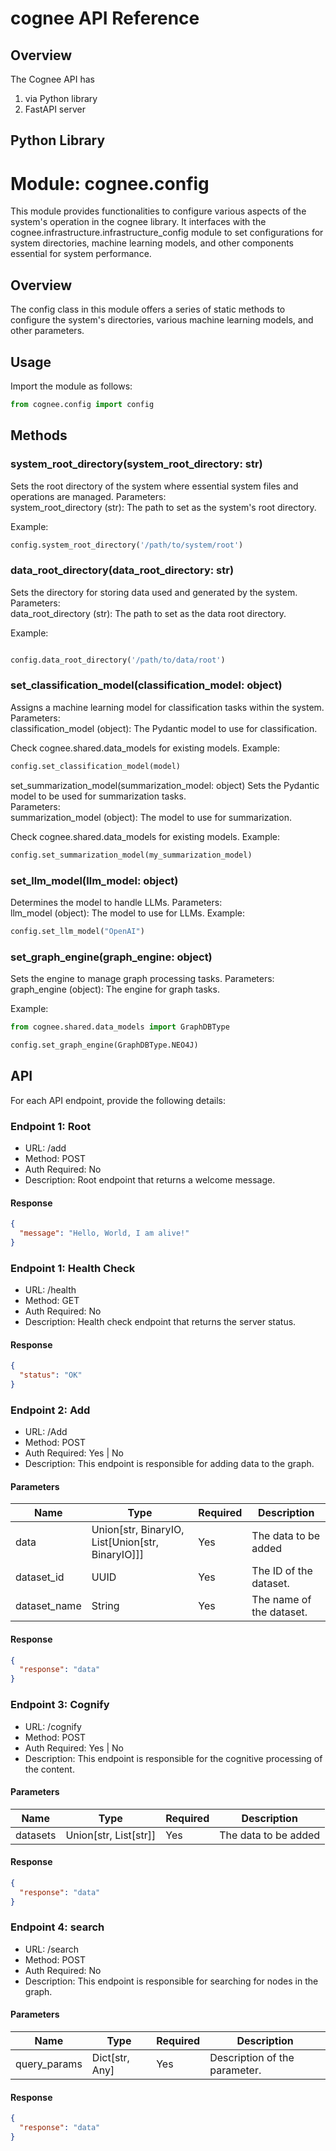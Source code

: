 # cognee API Reference

## Overview


The Cognee API has 
1. via Python library
2. FastAPI server 


## Python Library

# Module: cognee.config

This module provides functionalities to configure various aspects of the system's operation in the cognee library. 
It interfaces with the cognee.infrastructure.infrastructure_config module to set configurations for system directories, machine learning models, and other components essential for system performance.

## Overview

The config class in this module offers a series of static methods to configure the system's directories, various machine learning models, and other parameters.

## Usage

Import the module as follows:

```python
from cognee.config import config
```

## Methods


### system_root_directory(system_root_directory: str)
Sets the root directory of the system where essential system files and operations are managed. 
Parameters:  
system_root_directory (str): The path to set as the system's root directory.

Example:
```python
config.system_root_directory('/path/to/system/root')
```

### data_root_directory(data_root_directory: str)
Sets the directory for storing data used and generated by the system.  
Parameters:  
data_root_directory (str): The path to set as the data root directory.

Example:
```python

config.data_root_directory('/path/to/data/root')
```

### set_classification_model(classification_model: object)
Assigns a machine learning model for classification tasks within the system.  
Parameters:  
classification_model (object): The Pydantic model to use for classification.

Check cognee.shared.data_models for existing models.
Example:
```python
config.set_classification_model(model)
```

set_summarization_model(summarization_model: object)
Sets the Pydantic model to be used for summarization tasks.  
Parameters:  
summarization_model (object): The model to use for summarization.

Check cognee.shared.data_models for existing models.
Example:
```python
config.set_summarization_model(my_summarization_model)
```

### set_llm_model(llm_model: object)
Determines the model to handle LLMs.  Parameters:  
llm_model (object): The model to use for LLMs.
Example:
```python
config.set_llm_model("OpenAI")
```

### set_graph_engine(graph_engine: object)
Sets the engine to manage graph processing tasks. 
Parameters:  
graph_engine (object): The engine for graph tasks.

Example:
```python
from cognee.shared.data_models import GraphDBType

config.set_graph_engine(GraphDBType.NEO4J)
```



## API



For each API endpoint, provide the following details:



### Endpoint 1: Root
- URL: /add
- Method: POST
- Auth Required: No
- Description: Root endpoint that returns a welcome message.

#### Response
```json
{
  "message": "Hello, World, I am alive!"
}
```

### Endpoint 1: Health Check
- URL: /health
- Method: GET
- Auth Required: No
- Description: Health check endpoint that returns the server status.
#### Response
```json
{
  "status": "OK"
}
```
### Endpoint 2: Add
- URL: /Add
- Method: POST 
- Auth Required: Yes | No
- Description: This endpoint is responsible for adding data to the graph.

#### Parameters
| Name | Type                                             | Required | Description |
| --- |--------------------------------------------------| --- | --- |
| data | Union[str, BinaryIO, List[Union[str, BinaryIO]]] | Yes | The data to be added|
| dataset_id | UUID                                             | Yes | The ID of the dataset. |
| dataset_name | String                                           | Yes | The name of the dataset.|



#### Response
```json
{
  "response": "data"
}
```

### Endpoint 3: Cognify
- URL: /cognify
- Method: POST 
- Auth Required: Yes | No
- Description: This endpoint is responsible for the cognitive processing of the content.

#### Parameters
| Name | Type                                             | Required | Description |
| --- |--------------------------------------------------| --- | --- |
| datasets | Union[str, List[str]] | Yes | The data to be added|


#### Response
```json
{
  "response": "data"
}
```


### Endpoint 4: search
- URL: /search
- Method: POST 
- Auth Required: No
- Description: This endpoint is responsible for searching for nodes in the graph.
#### Parameters
| Name | Type | Required | Description |
| --- | --- | --- | --- |
| query_params | Dict[str, Any] | Yes | Description of the parameter. |


#### Response
```json
{
  "response": "data"
}
```